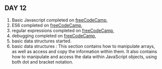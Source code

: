 ## DAY 12
1. Basic Javascript completed on [freeCodeCamp](https://www.freecodecamp.org/learn/),
2. ES6 completed on [freeCodeCamp](https://www.freecodecamp.org/learn/), 
3. regular expressions completed on [freeCodeCamp](https://www.freecodecamp.org/learn/),
4. debugging completed on [freeCodeCamp](https://www.freecodecamp.org/learn/),
5. basic data structures started.
6. basic data structures : 
 This section contains how to manipulate arrays, as well as access and copy the information within them.
 It also contains how to manipulate and access the data within JavaScript objects, using both dot and bracket notation. 
